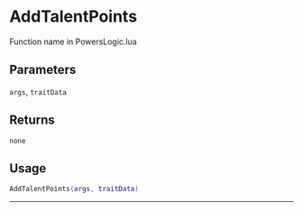 # AddTalentPoints
Function name in PowersLogic.lua
## Parameters
`args`, `traitData`
## Returns
`none`
## Usage
```lua
AddTalentPoints(args, traitData)
```
---
